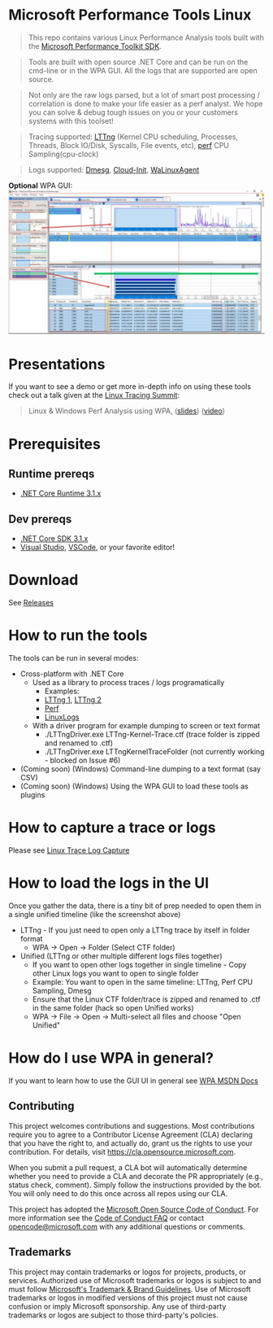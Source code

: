 # Microsoft Performance Tools Linux

> This repo contains various Linux Performance Analysis tools built with the [Microsoft Performance Toolkit SDK](https://github.com/microsoft/microsoft-performance-toolkit-sdk).

> Tools are built with open source .NET Core and can be run on the cmd-line or in the WPA GUI. All the logs that are supported are open source. 

>Not only are the raw logs parsed, but a lot of smart post processing / correlation is done to make your life easier as a perf analyst. We hope you can solve & debug tough issues on you or your customers systems with this toolset!

> Tracing supported: [LTTng](https://lttng.org) (Kernel CPU scheduling, Processes, Threads, Block IO/Disk, Syscalls, File events, etc), [perf](https://perf.wiki.kernel.org/) CPU Sampling(cpu-clock)

> Logs supported: [Dmesg](https://en.wikipedia.org/wiki/Dmesg), [Cloud-Init](https://cloud-init.io/), [WaLinuxAgent](https://github.com/Azure/WALinuxAgent)

**Optional** WPA GUI:
![WpaLinux](Images/WpaLinux.JPG)

# Presentations

If you want to see a demo or get more in-depth info on using these tools check out a talk given at the [Linux Tracing Summit](https://www.tracingsummit.org/ts/2019/):
>Linux & Windows Perf Analysis using WPA, ([slides](https://www.tracingsummit.org/ts/2019/files/Tracingsummit2019-wpa-berg-gibeau.pdf)) ([video](https://youtu.be/HUbVaIi-aaw))

# Prerequisites

## Runtime prereqs
- [.NET Core Runtime 3.1.x](https://dotnet.microsoft.com/download/dotnet-core/3.1)

## Dev prereqs
- [.NET Core SDK 3.1.x](https://dotnet.microsoft.com/download/dotnet-core/3.1)
- [Visual Studio](https://visualstudio.microsoft.com/), [VSCode](https://visualstudio.microsoft.com/), or your favorite editor!

# Download
See [Releases](https://github.com/microsoft/Microsoft-Performance-Tools-Linux/releases)

# How to run the tools
The tools can be run in several modes:

- Cross-platform with .NET Core
  - Used as a library to process traces / logs programatically
    - Examples: 
    - [LTTng 1](LTTngDriver/Program.cs), [LTTng 2](LTTngDataExtUnitTest/LTTngUnitTest.cs)
    - [Perf](PerfUnitTest/PerfUnitTest.cs)
    - [LinuxLogs](LinuxLogParsers/LinuxLogParsersUnitTest/LinuxLogParsersUnitTest.cs)
  - With a driver program for example dumping to screen or text format
    - ./LTTngDriver.exe LTTng-Kernel-Trace.ctf (trace folder is zipped and renamed to .ctf)
    - ./LTTngDriver.exe LTTngKernelTraceFolder (not currently working - blocked on Issue #6)
- (Coming soon) (Windows) Command-line dumping to a text format (say CSV)
- (Coming soon) (Windows) Using the WPA GUI to load these tools as plugins

# How to capture a trace or logs
Please see [Linux Trace Log Capture](LinuxTraceLogCapture.md)

# How to load the logs in the UI
Once you gather the data, there is a tiny bit of prep needed to open them in a single unified timeline (like the screenshot above)

- LTTng - If you just need to open only a LTTng trace by itself in folder format
  - WPA -> Open -> Folder (Select CTF folder)
- Unified (LTTng or other multiple different logs files together)
  - If you want to open other logs together in single timeline - Copy other Linux logs you want to open to single folder
  - Example: You want to open in the same timeline: LTTng, Perf CPU Sampling, Dmesg
  - Ensure that the Linux CTF folder/trace is zipped and renamed to .ctf in the same folder (hack so open Unified works)
  - WPA -> File -> Open -> Multi-select all files and choose "Open Unified"

# How do I use WPA in general?
If you want to learn how to use the GUI UI in general see [WPA MSDN Docs](https://docs.microsoft.com/en-us/windows-hardware/test/wpt/windows-performance-analyzer)

## Contributing

This project welcomes contributions and suggestions.  Most contributions require you to agree to a
Contributor License Agreement (CLA) declaring that you have the right to, and actually do, grant us
the rights to use your contribution. For details, visit https://cla.opensource.microsoft.com.

When you submit a pull request, a CLA bot will automatically determine whether you need to provide
a CLA and decorate the PR appropriately (e.g., status check, comment). Simply follow the instructions
provided by the bot. You will only need to do this once across all repos using our CLA.

This project has adopted the [Microsoft Open Source Code of Conduct](https://opensource.microsoft.com/codeofconduct/).
For more information see the [Code of Conduct FAQ](https://opensource.microsoft.com/codeofconduct/faq/) or
contact [opencode@microsoft.com](mailto:opencode@microsoft.com) with any additional questions or comments.

## Trademarks

This project may contain trademarks or logos for projects, products, or services. Authorized use of Microsoft 
trademarks or logos is subject to and must follow 
[Microsoft's Trademark & Brand Guidelines](https://www.microsoft.com/en-us/legal/intellectualproperty/trademarks/usage/general).
Use of Microsoft trademarks or logos in modified versions of this project must not cause confusion or imply Microsoft sponsorship.
Any use of third-party trademarks or logos are subject to those third-party's policies.
